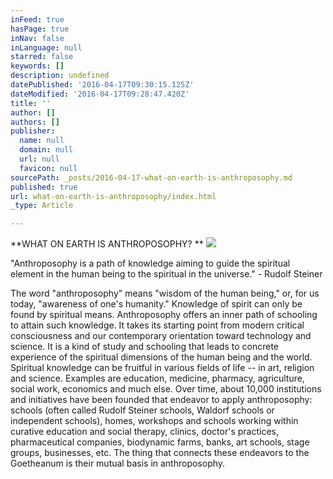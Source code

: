 ```yaml
---
inFeed: true
hasPage: true
inNav: false
inLanguage: null
starred: false
keywords: []
description: undefined
datePublished: '2016-04-17T09:30:15.125Z'
dateModified: '2016-04-17T09:28:47.420Z'
title: ''
author: []
authors: []
publisher:
  name: null
  domain: null
  url: null
  favicon: null
sourcePath: _posts/2016-04-17-what-on-earth-is-anthroposophy.md
published: true
url: what-on-earth-is-anthroposophy/index.html
_type: Article

---
```

**WHAT ON EARTH IS ANTHROPOSOPHY? **
![](https://the-grid-user-content.s3-us-west-2.amazonaws.com/0e356a68-2862-419e-9e8b-b4d9a9afbbb9.jpg)

"Anthroposophy is a path of knowledge aiming to guide the spiritual element in the human being to the spiritual in the universe." - Rudolf Steiner 

The word "anthroposophy" means "wisdom of the human being," or, for us today, "awareness of one's humanity."
Knowledge of spirit can only be found by spiritual means. Anthroposophy offers an inner path of schooling to attain such knowledge. It takes its starting point from modern critical consciousness and our contemporary orientation toward technology and science. It is a kind of study and schooling that leads to concrete experience of the spiritual dimensions of the human being and the world.
Spiritual knowledge can be fruitful in various fields of life -- in art, religion and science. Examples are education, medicine, pharmacy, agriculture, social work, economics and much else. Over time, about 10,000 institutions and initiatives have been founded that endeavor to apply anthroposophy: schools (often called Rudolf Steiner schools, Waldorf schools or independent schools), homes, workshops and schools working within curative education and social therapy, clinics, doctor's practices, pharmaceutical companies, biodynamic farms, banks, art schools, stage groups, businesses, etc. The thing that connects these endeavors to the Goetheanum is their mutual basis in anthroposophy.
